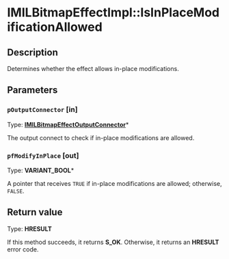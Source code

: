 # IMILBitmapEffectImpl::IsInPlaceModificationAllowed

## Description

Determines whether the effect allows in-place modifications.

## Parameters

### `pOutputConnector` [in]

Type: **[IMILBitmapEffectOutputConnector](https://learn.microsoft.com/previous-versions/windows/desktop/api/mileffects/nn-mileffects-imilbitmapeffectoutputconnector)***

The output connect to check if in-place modifications are allowed.

### `pfModifyInPlace` [out]

Type: **VARIANT_BOOL***

A pointer that receives `TRUE` if in-place modifications are allowed; otherwise, `FALSE`.

## Return value

Type: **HRESULT**

If this method succeeds, it returns **S_OK**. Otherwise, it returns an **HRESULT** error code.